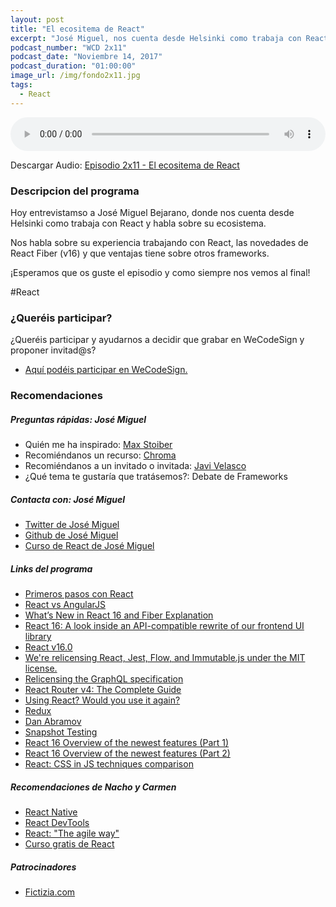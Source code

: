 ```yaml
---
layout: post
title: "El ecositema de React"
excerpt: "José Miguel, nos cuenta desde Helsinki como trabaja con React y habla sobre su ecosistema."
podcast_number: "WCD 2x11"
podcast_date: "Noviembre 14, 2017"
podcast_duration: "01:00:00"
image_url: /img/fondo2x11.jpg
tags: 
  - React
---
```


<audio src="http://www.podtrac.com/pts/redirect.mp3/archive.org/download/WCD-11-React/WeCodeSign%202x11%20-%20El%20ecosistema%20de%20React.mp3" preload="auto" controls style="width: 100%;">
  <p>Tu navegador no implementa el elemento audio</p>
</audio>

<p>Descargar Audio: <a href="http://www.podtrac.com/pts/redirect.mp3/archive.org/download/WCD-11-React/WeCodeSign%202x11%20-%20El%20ecosistema%20de%20React.mp3" title="Botón derecho del ratón, luego guardar enlace como...">Episodio 2x11 - El ecositema de React</a></p>

<h3 class="post-title  post-heading">Descripcion del programa</h3>

Hoy entrevistamso a José Miguel Bejarano, donde nos cuenta desde Helsinki como trabaja con React y habla sobre su ecosistema.

Nos habla sobre su experiencia trabajando con React, las novedades de React Fiber (v16) y que ventajas tiene sobre otros frameworks.

¡Esperamos que os guste el episodio y como siempre nos vemos al final!
 
<div class="rule"></div>

#React

<div class="rule"></div>

<h3 class="post-title  post-heading">¿Queréis participar?</h3>

<p>¿Queréis participar y ayudarnos a decidir que grabar en WeCodeSign y proponer invitad@s?</p>

<ul>
  <li class="recomendacion"><a href="https://github.com/WeCodeSign/nuevos-episodios-e-invitades">Aquí podéis participar en WeCodeSign.</a></li>
</ul>

<div class="rule"></div>

<h3 class="post-title  post-heading">Recomendaciones</h3>

##### Preguntas rápidas: José Miguel 

<ul>
  <li class="recomendacion"><span>Quién me ha inspirado: </span><a href="https://twitter.com/mxstbr">Max Stoiber</a></li>
  <li class="recomendacion"><span>Recomiéndanos un recurso: </span><a href="https://blog.hichroma.com/tagged/react">Chroma</a></li>
  <li class="recomendacion"><span>Recomiéndanos a un invitado o invitada: </span><a href="https://twitter.com/javivelasco">Javi Velasco</a></li>
  <li class="recomendacion"><span>¿Qué tema te gustaría que tratásemos?: Debate de Frameworks</span></li>
</ul>

##### Contacta con: José Miguel 

<ul>
  <li class="recomendacion"><a href="https://twitter.com/xDae">Twitter de José Miguel</a></li>
  <li class="recomendacion"><a href="https://github.com/xdae">Github de José Miguel</a></li>
  <li class="recomendacion"><a href="http://cursoreact.com/">Curso de React de José Miguel</a></li>
</ul>

##### Links del programa

<ul>
  <li class="recomendacion"><a href="https://frontendlabs.io/3158--react-js-espanol-tutorial-basico-primeros-pasos-ejemplos">Primeros pasos con React</a></li>
  <li class="recomendacion"><a href="http://www.discoversdk.com/compare/react-vs-angularjs#/product-comparisons">React vs AngularJS</a></li>
  <li class="recomendacion"><a href="https://edgecoders.com/react-16-features-and-fiber-explanation-e779544bb1b7">What’s New in React 16 and Fiber Explanation</a></li>
  <li class="recomendacion"><a href="https://code.facebook.com/posts/1716776591680069/react-16-a-look-inside-an-api-compatible-rewrite-of-our-frontend-ui-library/">React 16: A look inside an API-compatible rewrite of our frontend UI library</a></li>
  <li class="recomendacion"><a href="https://reactjs.org/blog/2017/09/26/react-v16.0.html">React v16.0</a></li>
  <li class="recomendacion"><a href="https://twitter.com/reactjs/status/911347634069168128">We're relicensing React, Jest, Flow, and Immutable.js under the MIT license.</a></li>
  <li class="recomendacion"><a href="https://code.facebook.com/posts/121714468491809/relicensing-the-graphql-specification/">Relicensing the GraphQL specification</a></li>
  <li class="recomendacion"><a href="https://www.sitepoint.com/react-router-v4-complete-guide/">React Router v4: The Complete Guide</a></li>
  <li class="recomendacion"><a href="https://twitter.com/_ericelliott/status/782301875034923008">Using React? Would you use it again?</a></li>
  <li class="recomendacion"><a href="https://redux.js.org/">Redux</a></li>
  <li class="recomendacion"><a href="https://twitter.com/dan_abramov">Dan Abramov</a></li>
  <li class="recomendacion"><a href="https://facebook.github.io/jest/docs/en/snapshot-testing.html">Snapshot Testing</a></li>
  <li class="recomendacion"><a href="https://www.youtube.com/watch?v=0iAsmd9v74o">React 16 Overview of the newest features (Part 1)</a></li>
  <li class="recomendacion"><a href="https://www.youtube.com/watch?v=hjx4qGKRr1U">React 16 Overview of the newest features (Part 2)
</a></li>
  <li class="recomendacion"><a href="https://github.com/MicheleBertoli/css-in-js">React: CSS in JS techniques comparison</a></li>
</ul>

##### Recomendaciones de Nacho y Carmen

<ul>
  <li class="recomendacion"><a href="https://facebook.github.io/react-native/">React Native</a></li>
  <li class="recomendacion"><a href="https://github.com/facebook/react-devtools">React DevTools</a></li>
  <li class="recomendacion"><a href="https://www.genbetadev.com/desarrollo-web/creacion-de-aplicaciones-react-the-agile-way">React: "The agile way"</a></li>
  <li class="recomendacion"><a href="https://codigofacilito.com/cursos/curso-gratis-de-react">Curso gratis de React</a></li>
</ul>

##### Patrocinadores

<ul>
  <li class="recomendacion"><a href="http://fictizia.com/">Fictizia.com</a></li>
</ul>